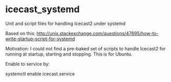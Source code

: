 # icecast_systemd
Unit and script files for handling Icecast2 under systemd

Based on this: http://unix.stackexchange.com/questions/47695/how-to-write-startup-script-for-systemd

Motivation: I could not find a pre-baked set of scripts to handle Icecast2 for running at startup, starting and stopping. This is for Ubuntu.

Enable to service by:

systemctl enable icecast.service
